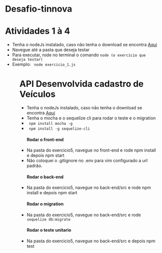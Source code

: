 ﻿# Desafio-tinnova

<h1>Atividades 1 à 4</h1>
<ul>
    <li> Tenha o nodeJs instalado, caso não tenha o download se encontra <a href="https://nodejs.org/en/">Aqui</a>
    <li> Navegue até a pasta que deseja testar </li>
    <li> Para executar, rode no terminal o comando <code>node (o exercício que deseja testar)</code></li>
    <li>Exemplo: <code> node exercicio_1.js </code> </li>
<ul>

 <h1>API Desenvolvida cadastro de Veículos</h1>
 <ul>
    <li> Tenha o nodeJs instalado, caso não tenha o download se encontra <a href="https://www.postgresql.org/download/">Aqui</a>
        <li> Tenha o mocha e o sequelize cli para rodar o teste e o migration</a>
    <li><code> npm install mocha -g </code> </li>
     <li><code> npm install -g sequelize-cli </code> </li>
        <h4>Rodar o front-end</h4>
    <li> Na pasta do exercicio5, navegue no front-end e rode npm install e depois npm start </li>
    <li> Não coloquei o .gitignore no .env para vim configurado a url padrão.</li>
     <h4>Rodar o back-end</h4>
     <li> Na pasta do exercicio5, navegue no back-end/src e rode npm install e depois npm start </li>
          <h4>Rodar o migration</h4>
     <li> Na pasta do exercicio5, navegue no back-end/src e rode <code> sequelize db:migrate </code> </li>
          <h4>Rodar o teste unitario</h4>
     <li> Na pasta do exercicio5, navegue no back-end/src  e depois npm test </li>
 </url>
    
    
    
